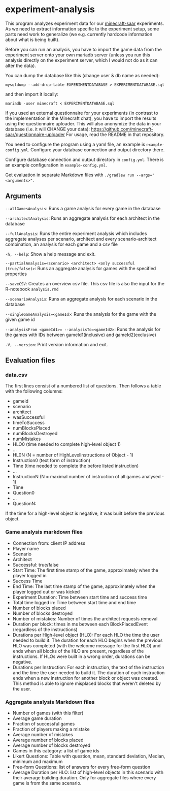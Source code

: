 # experiment-analysis

This program analyzes experiment data for our [minecraft-saar](https://minecraft-saar.github.io/)
experiments.  As we need to extract information specific to the experiment setup,
some parts need work to generalize (we e.g. currently hardcode information
about what is being built).

Before you can run an analysis, you have to import the game data from
the experiment server onto your own mariadb server (unless you run
this analysis directly on the experiment server, which I would not do
as it can alter the data).

You can dump the database like this (change user & db name as needed):

`mysqldump --add-drop-table EXPERIMENTDATABASE > EXPERIMENTDATABASE.sql`

and then import it locally:

`mariadb -user minecraft < EXPERIMENTDATABASE.sql`


If you used an external questionnaire for your experiments (in
contrast to the implementation in the Minecraft chat), you have to
import the results using the questionnaire uploader.  This will also
anonymize the data in your database (i.e. it will CHANGE your data):
https://github.com/minecraft-saar/questionnaire-uploader
For usage, read the README in that repository.


You need to configure the program using a yaml file, an example is
`example-config.yml`. Configure your database connection and output
directory there.

Configure database connection and output directory in `config.yml`.
There is an example configuration in `example-config.yml`.

Get evaluation in separate Markdown files with `./gradlew run --args="<arguments>"`.

## Arguments
`--allGamesAnalysis`:  Runs a game analysis for every game in the database

`--architectAnalysis`: Runs an aggregate analysis for each architect in the database

`--fullAnalysis`: Runs the entire experiment analysis which includes
                              aggregate analyses per scenario, architect and
                              every scenario-architect combination, an analysis
                              for each game and a csv file

`-h, --help`: Show a help message and exit.

`--partialAnalysis=<scenario> <architect> <only successful (true/false)>`:
Runs an aggregate analysis for games with the specified properties

`--saveCSV`: Creates an overview csv file. 
This csv file is also the input for the R-notebook `analysis.rmd`

`--scenarioAnalysis`: Runs an aggregate analysis for each scenario in the
                              database

`--singleGameAnalysis=<gameId>`: Runs the analysis for the game with the given game id

`--analysisFrom <gameId1>= --analysisTo=<gameId2>`: Runs the analysis for the games with IDs between gameId1(inclusive) and gameId2(exclusive)

`-V, --version`: Print version information and exit.

## Evaluation files

### data.csv
The first lines consist of a numbered list of questions.
Then follows a table with the following columns:

- gameid
- scenario
- architect
- wasSuccessful
- timeToSuccess
- numBlocksPlaced
- numBlocksDestroyed
- numMistakes
- HLO0 (time needed to complete high-level object 1)
- ...
- HL0N (N = number of HighLevelInstructions of Object - 1)
- Instruction0 (text form of instruction)
- Time (time needed to complete  the before listed instruction)
- ...
- InstructionN (N = maximal number of instruction of all games analysed - 1)
- Time
- Question0
- ...
- QuestionN:

If the time for a high-level object is negative, 
it was built before the previous object.

### Game analysis markdown files
 - Connection from: client IP address
 - Player name
 - Scenario
 - Architect
 - Successful: true/false
 - Start Time: The first time stamp of the game, approximately when the player
 logged in
 - Success Time
 - End Time: The last time stamp of the game, approximately when the player 
 logged out or was kicked
 - Experiment Duration: Time between start time and success time
 - Total time logged in: Time between start time and end time
 - Number of blocks placed
 - Number of blocks destroyed
 - Number of mistakes: Number of times the architect requests removal
 - Duration per block: times in ms between each BlockPlacedEvent (regardless of 
 the instructions)
 - Durations per High-level object (HLO): For each HLO the time the user needed
  to build it. The duration for each HLO begins when the previous HLO was completed
  (with the welcome message for the first HLO) and ends when all blocks of the HLO
  are present, regardless of the instructions. If HLOs were built in a wrong order,
  durations can be negative.
 - Durations per Instruction: For each instruction, the text of the instruction and the time the user needed to build it. The duration of each instruction ends when a new instruction for another block or object was created. This method is able to ignore misplaced blocks that weren't deleted by the user.
  
### Aggregate analysis Markdown files
 - Number of games (with this filter)
 - Average game duration
 - Fraction of successful games
 - Fraction of players making a mistake
 - Average number of mistakes
 - Average number of blocks placed
 - Average number of blocks destroyed
 - Games in this category: a list of game ids
 - Likert Questions: Table with question, mean, standard deviation, Median, minimum and maximum
 - Free-form Questions: list of answers for every free-form question
 - Average Duration per HLO: list of high-level objects in this scenario with
  their average building duration. Only for aggregate files where every game 
  is from the same scenario.


